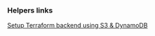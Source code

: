 ### Helpers links

[Setup Terraform backend using S3 & DynamoDB](https://www.youtube.com/watch?v=q5-zsBY90j8)

